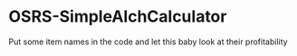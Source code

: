 # OSRS-SimpleAlchCalculator
Put some item names in the code and let this baby look at their profitability
